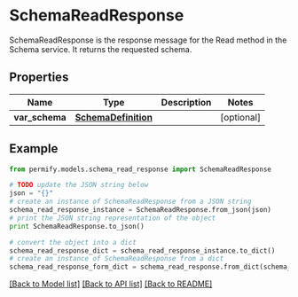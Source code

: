 # SchemaReadResponse

SchemaReadResponse is the response message for the Read method in the Schema service. It returns the requested schema.

## Properties

Name | Type | Description | Notes
------------ | ------------- | ------------- | -------------
**var_schema** | [**SchemaDefinition**](SchemaDefinition.md) |  | [optional] 

## Example

```python
from permify.models.schema_read_response import SchemaReadResponse

# TODO update the JSON string below
json = "{}"
# create an instance of SchemaReadResponse from a JSON string
schema_read_response_instance = SchemaReadResponse.from_json(json)
# print the JSON string representation of the object
print SchemaReadResponse.to_json()

# convert the object into a dict
schema_read_response_dict = schema_read_response_instance.to_dict()
# create an instance of SchemaReadResponse from a dict
schema_read_response_form_dict = schema_read_response.from_dict(schema_read_response_dict)
```
[[Back to Model list]](../README.md#documentation-for-models) [[Back to API list]](../README.md#documentation-for-api-endpoints) [[Back to README]](../README.md)


